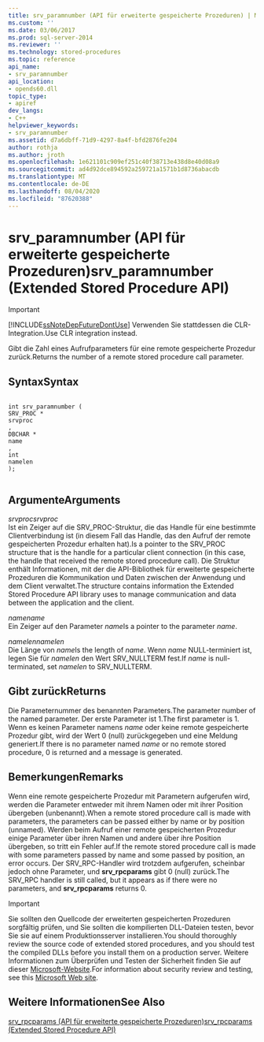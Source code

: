 ```yaml
---
title: srv_paramnumber (API für erweiterte gespeicherte Prozeduren) | Microsoft-Dokumentation
ms.custom: ''
ms.date: 03/06/2017
ms.prod: sql-server-2014
ms.reviewer: ''
ms.technology: stored-procedures
ms.topic: reference
api_name:
- srv_paramnumber
api_location:
- opends60.dll
topic_type:
- apiref
dev_langs:
- C++
helpviewer_keywords:
- srv_paramnumber
ms.assetid: d7a6dbff-71d9-4297-8a4f-bfd2876fe204
author: rothja
ms.author: jroth
ms.openlocfilehash: 1e621101c909ef251c40f38713e438d8e40d08a9
ms.sourcegitcommit: ad4d92dce894592a259721a1571b1d8736abacdb
ms.translationtype: MT
ms.contentlocale: de-DE
ms.lasthandoff: 08/04/2020
ms.locfileid: "87620388"
---
```

# <a name="srv_paramnumber-extended-stored-procedure-api"></a><span data-ttu-id="8e74f-102">srv_paramnumber (API für erweiterte gespeicherte Prozeduren)</span><span class="sxs-lookup"><span data-stu-id="8e74f-102">srv_paramnumber (Extended Stored Procedure API)</span></span>
    
> [!IMPORTANT]  
>  [!INCLUDE[ssNoteDepFutureDontUse](../../includes/ssnotedepfuturedontuse-md.md)] <span data-ttu-id="8e74f-103">Verwenden Sie stattdessen die CLR-Integration.</span><span class="sxs-lookup"><span data-stu-id="8e74f-103">Use CLR integration instead.</span></span>  
  
 <span data-ttu-id="8e74f-104">Gibt die Zahl eines Aufrufparameters für eine remote gespeicherte Prozedur zurück.</span><span class="sxs-lookup"><span data-stu-id="8e74f-104">Returns the number of a remote stored procedure call parameter.</span></span>  
  
## <a name="syntax"></a><span data-ttu-id="8e74f-105">Syntax</span><span class="sxs-lookup"><span data-stu-id="8e74f-105">Syntax</span></span>  
  
```  
  
int srv_paramnumber (  
SRV_PROC *  
srvproc  
,  
DBCHAR *  
name  
,   
int  
namelen   
);  
  
```  
  
## <a name="arguments"></a><span data-ttu-id="8e74f-106">Argumente</span><span class="sxs-lookup"><span data-stu-id="8e74f-106">Arguments</span></span>  
 <span data-ttu-id="8e74f-107">*srvproc*</span><span class="sxs-lookup"><span data-stu-id="8e74f-107">*srvproc*</span></span>  
 <span data-ttu-id="8e74f-108">Ist ein Zeiger auf die SRV_PROC-Struktur, die das Handle für eine bestimmte Clientverbindung ist (in diesem Fall das Handle, das den Aufruf der remote gespeicherten Prozedur erhalten hat).</span><span class="sxs-lookup"><span data-stu-id="8e74f-108">Is a pointer to the SRV_PROC structure that is the handle for a particular client connection (in this case, the handle that received the remote stored procedure call).</span></span> <span data-ttu-id="8e74f-109">Die Struktur enthält Informationen, mit der die API-Bibliothek für erweiterte gespeicherte Prozeduren die Kommunikation und Daten zwischen der Anwendung und dem Client verwaltet.</span><span class="sxs-lookup"><span data-stu-id="8e74f-109">The structure contains information the Extended Stored Procedure API library uses to manage communication and data between the application and the client.</span></span>  
  
 <span data-ttu-id="8e74f-110">*name*</span><span class="sxs-lookup"><span data-stu-id="8e74f-110">*name*</span></span>  
 <span data-ttu-id="8e74f-111">Ein Zeiger auf den Parameter *name*</span><span class="sxs-lookup"><span data-stu-id="8e74f-111">Is a pointer to the parameter *name*.</span></span>  
  
 <span data-ttu-id="8e74f-112">*namelen*</span><span class="sxs-lookup"><span data-stu-id="8e74f-112">*namelen*</span></span>  
 <span data-ttu-id="8e74f-113">Die Länge von *name*</span><span class="sxs-lookup"><span data-stu-id="8e74f-113">Is the length of *name*.</span></span> <span data-ttu-id="8e74f-114">Wenn *name* NULL-terminiert ist, legen Sie für *namelen* den Wert SRV_NULLTERM fest.</span><span class="sxs-lookup"><span data-stu-id="8e74f-114">If *name* is null-terminated, set *namelen* to SRV_NULLTERM.</span></span>  
  
## <a name="returns"></a><span data-ttu-id="8e74f-115">Gibt zurück</span><span class="sxs-lookup"><span data-stu-id="8e74f-115">Returns</span></span>  
 <span data-ttu-id="8e74f-116">Die Parameternummer des benannten Parameters.</span><span class="sxs-lookup"><span data-stu-id="8e74f-116">The parameter number of the named parameter.</span></span> <span data-ttu-id="8e74f-117">Der erste Parameter ist 1.</span><span class="sxs-lookup"><span data-stu-id="8e74f-117">The first parameter is 1.</span></span> <span data-ttu-id="8e74f-118">Wenn es keinen Parameter namens *name* oder keine remote gespeicherte Prozedur gibt, wird der Wert 0 (null) zurückgegeben und eine Meldung generiert.</span><span class="sxs-lookup"><span data-stu-id="8e74f-118">If there is no parameter named *name* or no remote stored procedure, 0 is returned and a message is generated.</span></span>  
  
## <a name="remarks"></a><span data-ttu-id="8e74f-119">Bemerkungen</span><span class="sxs-lookup"><span data-stu-id="8e74f-119">Remarks</span></span>  
 <span data-ttu-id="8e74f-120">Wenn eine remote gespeicherte Prozedur mit Parametern aufgerufen wird, werden die Parameter entweder mit ihrem Namen oder mit ihrer Position übergeben (unbenannt).</span><span class="sxs-lookup"><span data-stu-id="8e74f-120">When a remote stored procedure call is made with parameters, the parameters can be passed either by name or by position (unnamed).</span></span> <span data-ttu-id="8e74f-121">Werden beim Aufruf einer remote gespeicherten Prozedur einige Parameter über ihren Namen und andere über ihre Position übergeben, so tritt ein Fehler auf.</span><span class="sxs-lookup"><span data-stu-id="8e74f-121">If the remote stored procedure call is made with some parameters passed by name and some passed by position, an error occurs.</span></span> <span data-ttu-id="8e74f-122">Der SRV_RPC-Handler wird trotzdem aufgerufen, scheinbar jedoch ohne Parameter, und **srv_rpcparams** gibt 0 (null) zurück.</span><span class="sxs-lookup"><span data-stu-id="8e74f-122">The SRV_RPC handler is still called, but it appears as if there were no parameters, and **srv_rpcparams** returns 0.</span></span>  
  
> [!IMPORTANT]  
>  <span data-ttu-id="8e74f-123">Sie sollten den Quellcode der erweiterten gespeicherten Prozeduren sorgfältig prüfen, und Sie sollten die kompilierten DLL-Dateien testen, bevor Sie sie auf einem Produktionsserver installieren.</span><span class="sxs-lookup"><span data-stu-id="8e74f-123">You should thoroughly review the source code of extended stored procedures, and you should test the compiled DLLs before you install them on a production server.</span></span> <span data-ttu-id="8e74f-124">Weitere Informationen zum Überprüfen und Testen der Sicherheit finden Sie auf dieser [Microsoft-Website](https://go.microsoft.com/fwlink/?LinkID=54761&amp;clcid=0x409https://msdn.microsoft.com/security/).</span><span class="sxs-lookup"><span data-stu-id="8e74f-124">For information about security review and testing, see this [Microsoft Web site](https://go.microsoft.com/fwlink/?LinkID=54761&amp;clcid=0x409https://msdn.microsoft.com/security/).</span></span>  
  
## <a name="see-also"></a><span data-ttu-id="8e74f-125">Weitere Informationen</span><span class="sxs-lookup"><span data-stu-id="8e74f-125">See Also</span></span>  
 [<span data-ttu-id="8e74f-126">srv_rpcparams (API für erweiterte gespeicherte Prozeduren)</span><span class="sxs-lookup"><span data-stu-id="8e74f-126">srv_rpcparams &#40;Extended Stored Procedure API&#41;</span></span>](srv-rpcparams-extended-stored-procedure-api.md)  
  
  

